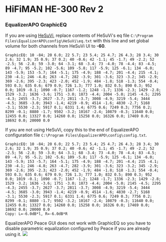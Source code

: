 # HiFiMAN HE-300 Rev 2
### EqualizerAPO GraphicEQ
If you are using [HeSuVi](https://sourceforge.net/projects/hesuvi/), replace contents of HeSuVi's eq file `C:\Program Files\EqualizerAPO\config\HeSuVi\eq.txt` with this line and set global volume for both channels from HeSuVi UI to **-60**.
```
GraphicEQ: 10 -84; 20 6.0; 22 5.7; 23 5.4; 25 4.7; 26 4.3; 28 3.4; 30 2.6; 32 1.9; 35 0.9; 37 0.2; 40 -0.6; 42 -1.1; 45 -1.7; 49 -2.2; 52 -2.5; 56 -2.8; 59 -3.0; 64 -3.1; 68 -3.4; 73 -4.0; 78 -4.4; 83 -4.5; 89 -4.7; 95 -5.2; 102 -5.6; 109 -5.8; 117 -5.9; 125 -6.1; 134 -6.0; 143 -5.9; 153 -5.7; 164 -5.1; 175 -4.9; 188 -4.7; 201 -4.4; 215 -4.1; 230 -4.1; 246 -4.8; 263 -4.7; 282 -3.9; 301 -3.6; 323 -3.2; 345 -2.9; 369 -2.6; 395 -2.3; 423 -2.0; 452 -1.9; 484 -1.8; 518 -1.3; 554 -0.4; 593 0.3; 635 0.6; 679 0.9; 726 1.3; 777 1.0; 832 0.5; 890 0.3; 952 0.0; 1019 -0.1; 1090 -0.7; 1167 -1.2; 1248 -1.7; 1336 -2.3; 1429 -2.8; 1529 -3.2; 1636 -3.6; 1751 -3.0; 1873 -4.4; 2004 -5.0; 2145 -4.5; 2295 -4.3; 2455 -3.7; 2627 -3.7; 2811 -3.7; 3008 -4.9; 3219 -5.4; 3444 -4.5; 3685 -3.0; 3943 -1.4; 4219 -0.9; 4514 -1.6; 4830 -2.7; 5168 -3.1; 5530 -2.3; 5917 0.1; 6331 1.4; 6775 0.6; 7249 0.3; 7756 0.2; 8299 -0.1; 8880 -1.7; 9502 -3.2; 10167 -2.4; 10879 -0.3; 11640 0.0; 12455 0.0; 13327 0.0; 14260 0.0; 15258 0.0; 16326 0.0; 17469 0.0; 18692 0.0; 20000 0.0
```
If you are not using HeSuVi, copy this to the end of EqualizerAPO configuration file `C:\Program Files\EqualizerAPO\config\config.txt`.
```
GraphicEQ: 10 -84; 20 6.0; 22 5.7; 23 5.4; 25 4.7; 26 4.3; 28 3.4; 30 2.6; 32 1.9; 35 0.9; 37 0.2; 40 -0.6; 42 -1.1; 45 -1.7; 49 -2.2; 52 -2.5; 56 -2.8; 59 -3.0; 64 -3.1; 68 -3.4; 73 -4.0; 78 -4.4; 83 -4.5; 89 -4.7; 95 -5.2; 102 -5.6; 109 -5.8; 117 -5.9; 125 -6.1; 134 -6.0; 143 -5.9; 153 -5.7; 164 -5.1; 175 -4.9; 188 -4.7; 201 -4.4; 215 -4.1; 230 -4.1; 246 -4.8; 263 -4.7; 282 -3.9; 301 -3.6; 323 -3.2; 345 -2.9; 369 -2.6; 395 -2.3; 423 -2.0; 452 -1.9; 484 -1.8; 518 -1.3; 554 -0.4; 593 0.3; 635 0.6; 679 0.9; 726 1.3; 777 1.0; 832 0.5; 890 0.3; 952 0.0; 1019 -0.1; 1090 -0.7; 1167 -1.2; 1248 -1.7; 1336 -2.3; 1429 -2.8; 1529 -3.2; 1636 -3.6; 1751 -3.0; 1873 -4.4; 2004 -5.0; 2145 -4.5; 2295 -4.3; 2455 -3.7; 2627 -3.7; 2811 -3.7; 3008 -4.9; 3219 -5.4; 3444 -4.5; 3685 -3.0; 3943 -1.4; 4219 -0.9; 4514 -1.6; 4830 -2.7; 5168 -3.1; 5530 -2.3; 5917 0.1; 6331 1.4; 6775 0.6; 7249 0.3; 7756 0.2; 8299 -0.1; 8880 -1.7; 9502 -3.2; 10167 -2.4; 10879 -0.3; 11640 0.0; 12455 0.0; 13327 0.0; 14260 0.0; 15258 0.0; 16326 0.0; 17469 0.0; 18692 0.0; 20000 0.0
Copy: L=-6.0dB*l, R=-6.0dB*R
```
EqualizerAPO Peace GUI does not work with GraphicEQ so you have to disable parametric equalization configured by Peace if you are already using it.
![](https://raw.githubusercontent.com/jaakkopasanen/AutoEq/master/results/Innerfidelity%202017/innerfidelity/onear/HiFiMAN%20HE-300%20Rev%202/HiFiMAN%20HE-300%20Rev%202.png)
